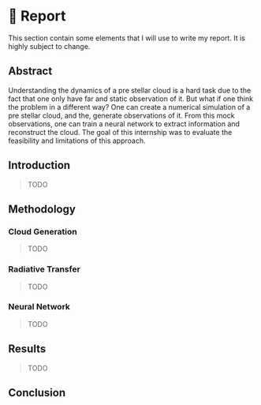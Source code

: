 # 📜 Report

This section contain some elements that I will use to write my report. It is highly subject to change.

## Abstract

Understanding the dynamics of a pre stellar cloud is a hard task due to the fact that one only have far and static observation of it. But what if one think the problem in a different way? One can create a numerical simulation of a pre stellar cloud, and the, generate observations of it. From this mock observations, one can train a neural network to extract information and reconstruct the cloud. The goal of this internship was to evaluate the feasibility and limitations of this approach.

## Introduction

> TODO

## Methodology

### Cloud Generation

> TODO

### Radiative Transfer

> TODO

### Neural Network

> TODO

## Results

> TODO

## Conclusion
